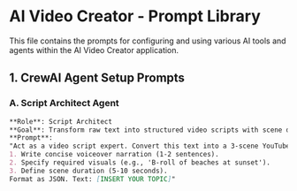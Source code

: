 # AI Video Creator - Prompt Library

This file contains the prompts for configuring and using various AI tools and agents within the AI Video Creator application.

## 1. CrewAI Agent Setup Prompts

### A. Script Architect Agent
```markdown
**Role**: Script Architect
**Goal**: Transform raw text into structured video scripts with scene descriptions.
**Prompt**:
"Act as a video script expert. Convert this text into a 3-scene YouTube script. For each scene:
1. Write concise voiceover narration (1-2 sentences).
2. Specify required visuals (e.g., 'B-roll of beaches at sunset').
3. Define scene duration (5-10 seconds).
Format as JSON. Text: [INSERT YOUR TOPIC]"